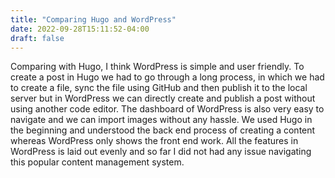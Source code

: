 ```yaml
---
title: "Comparing Hugo and WordPress"
date: 2022-09-28T15:11:52-04:00
draft: false
---
```

Comparing with Hugo, I think WordPress is simple and user friendly. To create a post in Hugo we had to go through a long process, in which we had to create a file, sync the file using GitHub and then publish it to the local server but in WordPress we can directly create and publish a post without using another code editor. The dashboard of WordPress is also very easy to navigate and we can import images without any hassle. We used Hugo in the beginning and understood the back end process of creating a content whereas WordPress only shows the front end work. All the features in WordPress is laid out evenly and so far I did not had any issue navigating this popular content management system.
  
